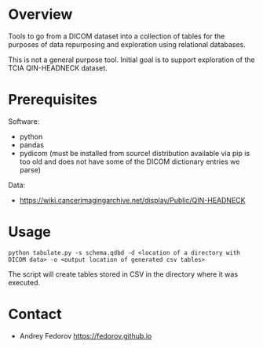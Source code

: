 # Overview

Tools to go from a DICOM dataset into a collection of tables for the purposes
of data repurposing and exploration using relational databases.

This is not a general purpose tool. Initial goal is to support exploration of
the TCIA QIN-HEADNECK dataset.

# Prerequisites

Software:
* python
* pandas
* pydicom (must be installed from source! distribution available via pip is too
  old and does not have some of the DICOM dictionary entries we parse)

Data:
* https://wiki.cancerimagingarchive.net/display/Public/QIN-HEADNECK

# Usage

`python tabulate.py -s schema.qdbd -d <location of a directory with DICOM data> -o <output location of generated csv tables>`

The script will create tables stored in CSV in the directory where it was
executed.

# Contact

* Andrey Fedorov https://fedorov.github.io
